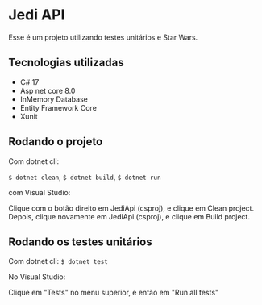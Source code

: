 # Jedi API

Esse é um projeto utilizando testes unitários e Star Wars.


## Tecnologias utilizadas
- C# 17
- Asp net core 8.0
- InMemory Database
- Entity Framework Core
- Xunit

## Rodando o projeto

Com dotnet cli:

`$ dotnet clean`,
`$ dotnet build`,
`$ dotnet run`


com Visual Studio:

Clique com o botão direito em JediApi (csproj), e clique em Clean project.
Depois, clique novamente em JediApi (csproj), e clique em Build project.

## Rodando os testes unitários

Com dotnet cli:
`$ dotnet test`

No Visual Studio:

Clique em "Tests" no menu superior, e então em "Run all tests"